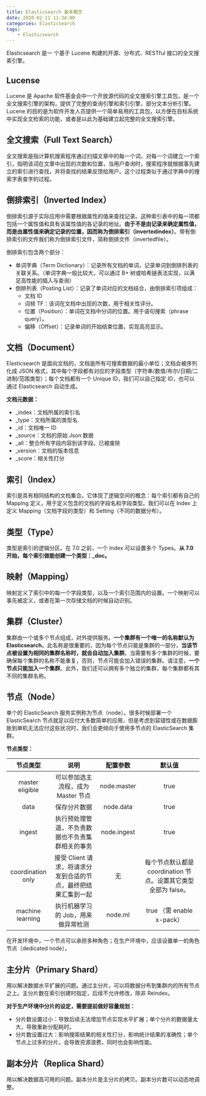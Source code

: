 ```yaml
---
title: Elasticsearch 基本概念
date: 2020-02-11 11:34:00
categories: Elasticsearch
tags:
    - Elasticsearch
---
```

Elasticsearch 是一 个基于 Lucene 构建的开源、分布式、RESTful 接口的全文搜索引擎。

## Lucense
Lucene 是 Apache 软件基金会中一个开放源代码的全文搜索引擎工具包，是一个全文搜索引擎的架构，提供了完整的查询引擎和索引引擎，部分文本分析引擎。Lucene 的目的是为软件开发人员提供一个简单易用的工具包，以方便在目标系统中实现全文检索的功能，或者是以此为基础建立起完整的全文搜索引擎。

## 全文搜索（Full Text Search）
全文搜索是指计算机搜索程序通过扫描文章中的每一个词，对每一个词建立一个索引，指明该词在文章中出现的次数和位置，当用户查询时，搜索程序就根据事先建立的索引进行查找，并将查找的结果反馈给用户。这个过程类似于通过字典中的搜索字表查字的过程。

## 倒排索引（Inverted Index）
倒排索引源于实际应用中需要根据属性的值来查找记录。这种索引表中的每一项都包括一个属性值和具有该属性值的各记录的地址。**由于不是由记录来确定属性值，而是由属性值来确定记录的位置，因而称为倒排索引（invertedindex）**。带有倒排索引的文件我们称为倒排索引文件，简称倒排文件（invertedfile）。

倒排索引包含两个部分：
* 单词字典（Term Dictionary）：记录所有文档的单词，记录单词到倒排列表的关联关系。（单词字典一般比较大，可以通过 B+ 树或哈希链表法实现，以满足高性能的插入与查询）
* 倒排列表（Posting List）：记录了单词对应的文档结合，由倒排索引项组成：
    + 文档 ID
    + 词频 TF：该词在文档中出现的次数，用于相关性评分。
    + 位置（Position）：单词在文档中分词的位置。用于语句搜索（phrase query）。
    + 偏移（Offset）：记录单词的开始结束位置，实现高亮显示。

## 文档（Document）
Elasticsearch 是面向文档的，文档是所有可搜索数据的最小单位；文档会被序列化成 JSON 格式，其中每个字段都有对应的字段类型（字符串/数值/布尔/日期/二进制/范围类型）；每个文档都有一个 Unique ID，我们可以自己指定 ID，也可以通过 Elasticsearch 自动生成。

**文档元数据：**
* _index：文档所属的索引名
* _type：文档所属的类型名
* _id：文档唯一 ID
* _source：文档的原始 Json 数据
* _all：整合所有字段内容到该字段，已被废除
* _version：文档的版本信息
* _score：相关性打分

## 索引（Index）
索引是具有相同结构的文档集合。它体现了逻辑空间的概念：每个索引都有自己的 Mapping 定义，用于定义包含的文档的字段名和字段类型。我们可以在 Index 上定义 Mapping（文档字段的类型）和 Setting（不同的数据分布）。

## 类型（Type）
类型是索引的逻辑分区。在 7.0 之前，一个 Index 可以设置多个 Types。**从 7.0 开始，每个索引做能创建一个类型：_doc。**

## 映射（Mapping）
映射定义了索引中的每一个字段类型，以及一个索引范围内的设置。一个映射可以事先被定义，或者在第一次存储文档的时候自动识别。

## 集群（Cluster）
集群由一个或多个节点组成，对外提供服务。**一个集群有一个唯一的名称默认为 Elasticsearch**。此名称是很重要的，因为每个节点只能是集群的一部分，**当该节点被设置为相同的集群名称时，就会自动加入集群**。当需要有多个集群的时候，要确保每个集群的名称不能重复，否则，节点可能会加入错误的集群。请注意，**一个节点只能加入一个集群**。此外，我们还可以拥有多个独立的集群，每个集群都有其不同的集群名称。

## 节点（Node）
单个的 ElasticSearch 服务实例称为节点（node）。很多时候部署一个 ElasticSearch 节点就足以应付大多数简单的应用，但是考虑到容错性或在数据膨胀到单机无法应付这些状况时，我们会更倾向于使用多节点的 ElasticSearch 集群。

**节点类型：**

节点类型 | 说明 | 配置参数 | 默认值
:-: | :-: | :-: | :-:
master eligible | 可以参加选主流程，成为 Master 节点 | node.master | true
data | 保存分片数据 | node.data | true
ingest | 执行预处理管道，不负责数据也不负责集群相关的事务 | node.ingest | true
coordination only | 接受 Client 请求，将请求分发到合适的节点，最终把结果汇集到一起 | 无 | 每个节点默认都是 coordination 节点。设置其它类型全部为 false。
machine learning | 执行机器学习的 Job，用来做异常检测 | node.ml | true （需 enable x-pack）

在开发环境中，一个节点可以承担多种角色；在生产环境中，应该设置单一的角色节点（dedicated node）。

## 主分片（Primary Shard）
用以解决数据水平扩展的问题。通过主分片，可以将数据分布到集群内的所有节点之上。主分片数在索引创建时指定，后续不允许修改，除非 Reindex。

**对于生产环境中分片的设定，需要提前做好容量规划：**
* 分片数设置过小：导致后续无法增加节点实现水平扩展；单个分片的数据量太大，导致重新分配耗时。
* 分片数设置过大：影响搜索结果的相关性打分，影响统计结果的准确性；单个节点上过多的分片，会导致资源浪费，同时也会影响性能。

## 副本分片（Replica Shard）
用以解决数据高可用的问题。副本分片是主分片的拷贝。副本分片数可以动态地调整。